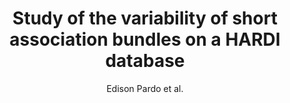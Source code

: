 ---
cat: gaia
subcat: ginkgo
bestof: false
author: Edison Pardo et al.
title: Study of the variability of short association bundles on a HARDI database
journal: Conference proceedings - ... Annual International Conference of the IEEE Engineering in Medicine and Biology Society. IEEE Engineering in Medicine and Biology Society. Annual Conference
year: 2013
type: article
doi: 10.1109/EMBC.2013.6609441
---